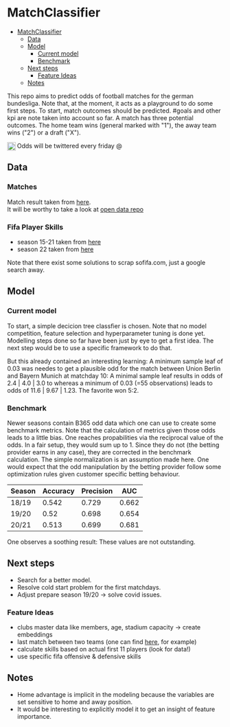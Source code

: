 # MatchClassifier

- [MatchClassifier](#matchclassifier)
  * [Data](#data)
  * [Model](#model)
    + [Current model](#current-model)
    + [Benchmark](#benchmark)
  * [Next steps](#next-steps)
    + [Feature Ideas](#feature-ideas)
  * [Notes](#notes)

[twitter]: https://twitter.com/carstenfr91

This repo aims to predict odds of football matches for the german bundesliga.
Note that, at the moment, it acts as a playground to do some first steps.
To start, match outcomes should be predicted. #goals and other kpi are note taken into account so far. 
A match has three potential outcomes. The home team wins (general marked with "1"), the away team wins ("2") or a draft ("X").  
  
Odds will be twittered every friday @ [<img align="left" width="20px" src="https://cdn-icons-png.flaticon.com/512/733/733579.png" />][twitter]

## Data

### Matches

Match result taken from [here](https://www.football-data.co.uk/).  
It will be worthy to take a look at [open data repo](https://github.com/statsbomb/open-data)

### Fifa Player Skills

* season 15-21 taken from [here](https://www.kaggle.com/stefanoleone992/fifa-21-complete-player-dataset)
* season 22 taken from [here](https://www.kaggle.com/cashncarry/fifa-22-complete-player-dataset)

Note that there exist some solutions to scrap sofifa.com, just a google search away. 

## Model

### Current model

To start, a simple decicion tree classfier is chosen. Note that no model competition, feature selection and hyperparameter tuning is done yet. Modelling steps done so far have been just by eye to get a first idea. 
The next step would be to use a specific framework to do that. 

But this already contained an interesting learning: A minimum sample leaf of 0.03 was needes to get a plausible odd for the match between Union Berlin and Bayern Munich at matchday 10: A minimal sample leaf results in odds of 2.4 | 4.0 | 3.0 to whereas a minimum of 0.03 (=55 observations) leads to odds of 11.6 | 9.67 | 1.23. The favorite won 5:2.

### Benchmark

Newer seasons contain B365 odd data which one can use to create some benchmark metrics.
Note that the calculation of metrics given those odds leads to a little bias. 
One reaches propabilities via the reciprocal value of the odds. 
In a fair setup, they would sum up to 1. Since they do not (the betting provider earns in any case), 
they are corrected in the benchmark calculation. The simple normalization is an assumption made here.
One would expect that the odd manipulation by the betting provider follow some optimization rules given customer specific betting behaviour.

Season | Accuracy | Precision |  AUC
--- | --- | --- | --- | 
18/19 | 0.542 | 0.729 | 0.662
19/20 | 0.52 | 0.698 | 0.654
20/21 | 0.513 | 0.699 | 0.681

One observes a soothing result: These values are not outstanding.

## Next steps

* Search for a better model.
* Resolve cold start problem for the first matchdays.
* Adjust prepare season 19/20 -> solve covid issues. 

### Feature Ideas

* clubs master data like members, age, stadium capacity -> create embeddings
* last match between two teams (one can find [here](http://www.bulibox.de/downloads/download.html), for example)
* calculate skills based on actual first 11 players (look for data!)
* use specific fifa offensive & defensive skills 


## Notes

* Home advantage is implicit in the modeling because the variables are set sensitive to home and away position.
* It would be interesting to explicitly model it to get an insight of feature importance.
